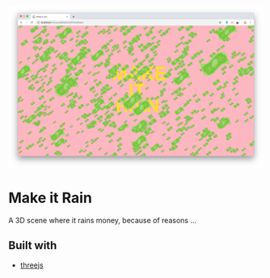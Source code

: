 ![alt text](./screenshot.png)

# Make it Rain
A 3D scene where it rains money, because of reasons ...

## Built with 
- [threejs](https://threejs.org/)
